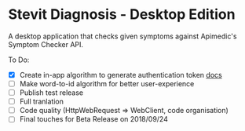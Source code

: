 # Stevit Diagnosis - Desktop Edition

A desktop application that checks given symptoms against Apimedic's Symptom Checker API.

To Do:
- [x] Create in-app algorithm to generate authentication token [docs](https://sandbox-authservice.priaid.ch/docs.html)
- [ ] Make word-to-id algorithm for better user-experience
- [ ] Publish test release
- [ ] Full tranlation
- [ ] Code quality (HttpWebRequest => WebClient, code organisation)
- [ ] Final touches for Beta Release on 2018/09/24